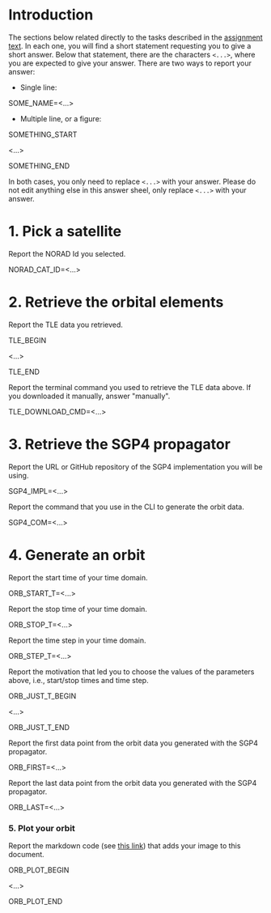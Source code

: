 # Introduction

The sections below related directly to the tasks described in the [assignment text](README.md). In each one, you will find a short statement requesting you to give a short answer. Below that statement, there are the characters `<...>`, where you are expected to give your answer. There are two ways to report your answer:

- Single line:

SOME_NAME=<...>

- Multiple line, or a figure:

SOMETHING_START

<...>

SOMETHING_END

In both cases, you only need to replace `<...>` with your answer. Please do not edit anything else in this answer sheel, only replace `<...>` with your answer.

# 1. Pick a satellite

Report the NORAD Id you selected.

NORAD_CAT_ID=<...>

# 2. Retrieve the orbital elements 

Report the TLE data you retrieved.

TLE_BEGIN

<...>

TLE_END

Report the terminal command you used to retrieve the TLE data above. If you downloaded it manually, answer "manually".

TLE_DOWNLOAD_CMD=<...>

# 3. Retrieve the SGP4 propagator

Report the URL or GitHub repository of the SGP4 implementation you will be using.

SGP4_IMPL=<...>

Report the command that you use in the CLI to generate the orbit data.

SGP4_COM=<...>

# 4. Generate an orbit

Report the start time of your time domain.

ORB_START_T=<...>

Report the stop time of your time domain.

ORB_STOP_T=<...>

Report the time step in your time domain.

ORB_STEP_T=<...>

Report the motivation that led you to choose the values of the parameters above, i.e., start/stop times and time step.

ORB_JUST_T_BEGIN

<...>

ORB_JUST_T_END

Report the first data point from the orbit data you generated with the SGP4 propagator.

ORB_FIRST=<...>

Report the last data point from the orbit data you generated with the SGP4 propagator.

ORB_LAST=<...>

### 5. Plot your orbit

Report the markdown code (see [this link](https://docs.gitlab.com/ee/user/markdown.html#images)) that adds your image to this document.

ORB_PLOT_BEGIN

<...>

ORB_PLOT_END

